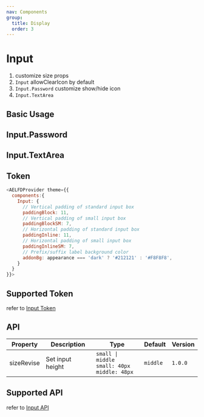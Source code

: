 ```yaml
---
nav: Components
group:
  title: Display
  order: 3
---
```


# Input

1. customize size props
2. `Input` allowClearIcon by default
3. `Input.Password` customize show/hide icon
4. `Input.TextArea`

## Basic Usage

<code src="./demos/basic.tsx"></code>

## Input.Password

<code src="./demos/password.tsx"></code>

## Input.TextArea

<code src="./demos/textArea.tsx"></code>

## Token

```js
<AELFDProvider theme={{
  components:{
    Input: {
      // Vertical padding of standard input box
      paddingBlock: 11,
      // Vertical padding of small input box
      paddingBlockSM: 7,
      // Horizontal padding of standard input box
      paddingInline: 11,
      // Horizontal padding of small input box
      paddingInlineSM: 7,
      // Prefix/suffix label background color
      addonBg: appearance === 'dark' ? '#212121' : '#F8F8F8',
    }
  }
}}>
```

## Supported Token

refer to [Input Token](https://ant.design/components/input-cn#%E4%B8%BB%E9%A2%98%E5%8F%98%E9%87%8Fdesign-token)

## API

| Property | Description | Type | Default | Version |
| --- | --- | --- | --- | --- |
| size<Badge type='warning'>Revise</Badge> | Set input height | `small \| middle` <br/> `small: 40px` <br/> `middle: 48px` | `middle` | `1.0.0` |

## Supported API

refer to [Input API](https://ant.design/components/input-cn#api)
